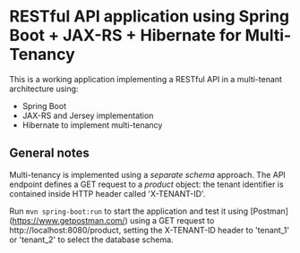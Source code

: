 # RESTful API application using Spring Boot + JAX-RS + Hibernate for Multi-Tenancy 
This is a working application implementing a RESTful API in a multi-tenant architecture using:
- Spring Boot
- JAX-RS and Jersey implementation
- Hibernate to implement multi-tenancy

## General notes
Multi-tenancy is implemented using a _separate schema_ approach. The API endpoint defines a GET request to a _product_ object: the tenant identifier is contained inside HTTP header called 'X-TENANT-ID'. 

Run `mvn spring-boot:run` to start the application and test it using [Postman] (https://www.getpostman.com/) using a GET request 
to http://localhost:8080/product, setting the X-TENANT-ID header to 'tenant_1' or 'tenant_2' to select the database schema.
